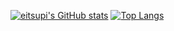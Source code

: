 [![eitsupi's GitHub stats](https://github-readme-stats.vercel.app/api?username=eitsupi)](https://github.com/anuraghazra/github-readme-stats)
[![Top Langs](https://github-readme-stats.vercel.app/api/top-langs/?username=eitsupi)](https://github.com/anuraghazra/github-readme-stats)
